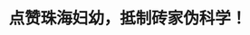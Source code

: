---
title: 点赞珠海妇幼，抵制砖家伪科学！
tags: [ASD, 孤独]
color: secondary
description: 此次活动的承办单位珠海市妇幼保健院得知消息后，积极核实专家信息，因学术观点存在争议，作岀停办此次活动的决定！
external_url: http://mp.weixin.qq.com/s?__biz=MzIyMzgyMjY5NQ==&amp;mid=2247483994&amp;idx=1&amp;sn=36dc3e677e2ad962c5997d6b295a2b8e&amp;chksm=e8191452df6e9d442590bab411981fcac1ad0cd54dd8a1fc80150dda50dc20df38770ecdee5f&amp;scene=27#wechat_redirect
---